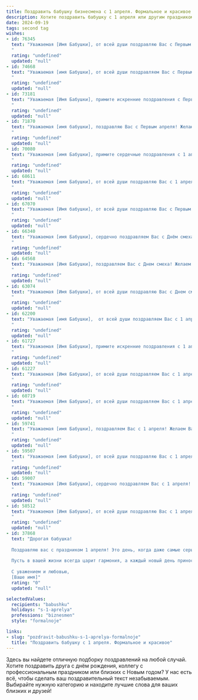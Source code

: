 ```yaml
---
title: Поздравить бабушку бизнесмена с 1 апреля. Формальное и красивое
description: Хотите поздравить бабушку с 1 апреля или другим праздником? Наш ИИ создаст незабываемое поздравление, а вы обязательно выделитесь среди других.  
date: 2024-09-19
tags: second tag
wishes:
- id: 76345
  text: "Уважаемая [Имя Бабушки], от всей души поздравляю Вас с Первым апреля! Желаю Вам крепкого здоровья, оптимизма и процветания в Вашем бизнесе!  Пусть этот день принесет Вам только приятные моменты и добрые вести!
  "
  rating: "undefined"
  updated: "null"
- id: 74668
  text: "Уважаемая [имя Бабушки], от всей души поздравляем Вас с Первым апреля! Желаем Вам крепкого здоровья, неиссякаемой энергии и благополучия в Вашем бизнесе. Пусть этот день принесет Вам только позитивные эмоции и новые возможности!
  "
  rating: "undefined"
  updated: "null"
- id: 73181
  text: "Уважаемая [Имя Бабушки], примите искренние поздравления с Первым апреля! Желаю Вам, чтобы этот день принес только приятные сюрпризы, а Ваша деловая хватка и опыт продолжали приносить успех в Вашем бизнесе. Пусть удача и процветание всегда сопутствуют Вам!
  "
  rating: "undefined"
  updated: "null"
- id: 71870
  text: "Уважаемая [имя бабушки], поздравляю Вас с Первым апреля! Желаю Вам крепкого здоровья, оптимизма и процветания в Вашем бизнесе. Пусть каждый день приносит Вам радость и новые успехи!
  "
  rating: "undefined"
  updated: "null"
- id: 70080
  text: "Уважаемая [имя Бабушки], примите сердечные поздравления с 1 апреля! Желаю Вам крепкого здоровья, благополучия и процветания в Вашем бизнесе. Пусть каждый день приносит удачу и новые возможности для достижения поставленных целей.
  "
  rating: "undefined"
  updated: "null"
- id: 68611
  text: "Уважаемая [имя Бабушки], от всей души поздравляю Вас с 1 апреля! Желаю Вам крепкого здоровья, неиссякаемой энергии и вдохновения в Вашей деловой деятельности. Пусть этот день принесет Вам радость, улыбки и приятные сюрпризы. Пусть все Ваши начинания будут успешны, а бизнес процветает!
  "
  rating: "undefined"
  updated: "null"
- id: 67070
  text: "Уважаемая [Имя бабушки], от всей души поздравляю Вас с Первым апреля! Желаю Вам крепкого здоровья, благополучия и процветания в Вашем бизнесе. Пусть этот день принесет Вам только радость и приятные сюрпризы!
  "
  rating: "undefined"
  updated: "null"
- id: 66340
  text: "Уважаемая [имя Бабушки], сердечно поздравляем Вас с Днём смеха! Желаем Вам  оставаться всегда такой же энергичной и жизнерадостной, как Вы всегда были в делах. Пусть Ваша деловая хватка и острый ум  приносят удачу и процветание!
  "
  rating: "undefined"
  updated: "null"
- id: 64568
  text: "Уважаемая [Имя Бабушки], поздравляем Вас с Днем смеха! Желаем Вам оставаться таким же энергичным и успешным бизнесменом, как всегда, с оптимистичным взглядом на жизнь и неиссякаемым юмором! Пусть каждый день приносит новые возможности и яркие моменты!
  "
  rating: "undefined"
  updated: "null"
- id: 63074
  text: "Уважаемая [Имя Бабушки], от всей души поздравляю Вас с Днем смеха! Желаю Вам отличного настроения, ярких впечатлений и незабываемых моментов радости. Пусть этот день будет полон юмора, оптимизма и позитивных эмоций. С праздником!
  "
  rating: "undefined"
  updated: "null"
- id: 62200
  text: "Уважаемая [имя Бабушки],  от всей души поздравляем Вас с 1 апреля! Желаем Вам крепкого здоровья, оптимизма, новых успехов в бизнесе и  много приятных моментов в жизни!
  "
  rating: "undefined"
  updated: "null"
- id: 61727
  text: "Уважаемая [Имя Бабушки], примите искренние поздравления с 1 апреля! Желаю Вам крепкого здоровья, благополучия и новых ярких впечатлений. Пусть удача сопутствует Вам во всех начинаниях, а бизнес процветает. С праздником!
  "
  rating: "undefined"
  updated: "null"
- id: 61227
  text: "Уважаемая [Имя Бабушки], от всей души поздравляем Вас с 1 апреля! Желаем Вам крепкого здоровья, процветания в бизнесе и всегда весеннего настроения!
  "
  rating: "undefined"
  updated: "null"
- id: 60719
  text: "Уважаемая [Имя Бабушки], от всей души поздравляем Вас с 1 апреля! Желаем Вам крепкого здоровья, оптимизма и процветания в Вашем бизнесе. Пусть каждый день приносит новые успехи и радость!
  "
  rating: "undefined"
  updated: "null"
- id: 59741
  text: "Уважаемая [имя Бабушки], поздравляем Вас с 1 апреля! Желаем Вам крепкого здоровья, благополучия, процветания в Ваших бизнес-проектах и всегда солнечного настроения. Пусть этот день принесет Вам море улыбок и приятных сюрпризов!
  "
  rating: "undefined"
  updated: "null"
- id: 59507
  text: "Уважаемая [имя Бабушки], от всей души поздравляю Вас с 1 апреля! Желаю Вам крепкого здоровья, благополучия, успехов в Ваших деловых начинаниях и, конечно же,  радости от каждого прожитого дня. Пусть этот день принесет Вам множество улыбок и приятных сюрпризов!
  "
  rating: "undefined"
  updated: "null"
- id: 59007
  text: "Уважаемая [Имя Бабушки], сердечно поздравляем Вас с 1 апреля! Желаем Вам крепкого здоровья, оптимизма, процветания и успехов в Вашем бизнесе. Пусть каждый день приносит Вам радость и удовлетворение!
  "
  rating: "undefined"
  updated: "null"
- id: 58512
  text: "Уважаемая [Имя Бабушки], от всей души поздравляю Вас с 1 апреля! Желаю Вам крепкого здоровья, процветания в бизнесе и много радости в жизни! Пусть этот день принесет Вам только позитивные эмоции и удачу во всех начинаниях.
  "
  rating: "undefined"
  updated: "null"
- id: 37868
  text: "Дорогая бабушка!
  
  Поздравляю вас с праздником 1 апреля! Это день, когда даже самые серьезные дела могут обернуться легкими шутками и улыбками. Ваша мудрость и жизненный опыт делают вас истинным бизнесменом, способным находить выход даже из самых непростых ситуаций.
  
  Пусть в вашей жизни всегда царит гармония, а каждый новый день приносит радость и вдохновение. Желаю здоровья, счастья и успехов в ваших начинаниях.
  
  С уважением и любовью,
  [Ваше имя]"
  rating: "0"
  updated: "null"

selectedValues:
  recipients: "babushku"
  holidays: "s-1-aprelya"
  professions: "biznesmen"
  style: "formalnoje"

links:
- slug: "pozdravit-babushku-s-1-aprelya-formalnoje"
  title: "Поздравить бабушку с 1 апреля. Формальное и красивое"
---
```


Здесь вы найдете отличную подборку поздравлений на любой случай. 
Хотите поздравить друга с днём рождения, коллегу с профессиональным праздником или близких с Новым годом? У нас есть всё, чтобы сделать ваш поздравительный текст незабываемым. Выбирайте нужную категорию и находите лучшие слова для ваших близких и друзей!
